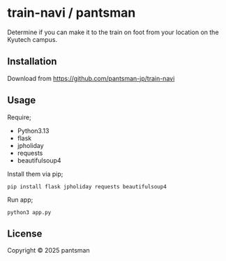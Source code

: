 # train-navi / pantsman

Determine if you can make it to the train on foot from your location on the Kyutech campus.

## Installation
Download from https://github.com/pantsman-jp/train-navi

## Usage
Require;
- Python3.13
- flask
- jpholiday
- requests
- beautifulsoup4

Install them via pip;
```shell
pip install flask jpholiday requests beautifulsoup4
```

Run app;
```shell
python3 app.py
```

## License

Copyright © 2025 pantsman
